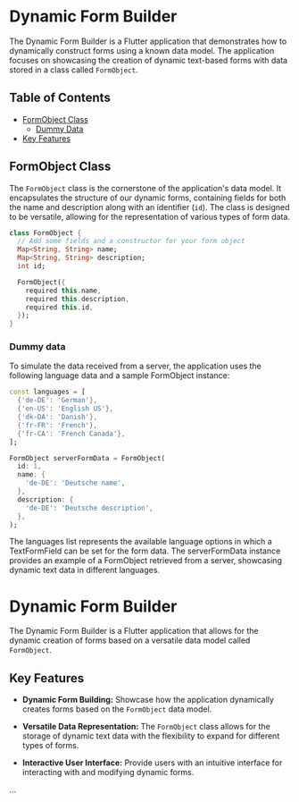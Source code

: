 # Dynamic Form Builder

The Dynamic Form Builder is a Flutter application that demonstrates how to dynamically construct forms using a known data model. The application focuses on showcasing the creation of dynamic text-based forms with data stored in a class called `FormObject`.

## Table of Contents

- [FormObject Class](#formobject-class)
  - [Dummy Data](#dummy-data)
- [Key Features](#key-features)

## FormObject Class

The `FormObject` class is the cornerstone of the application's data model. It encapsulates the structure of our dynamic forms, containing fields for both the name and description along with an identifier (`id`). The class is designed to be versatile, allowing for the representation of various types of form data.

```dart
class FormObject {
  // Add some fields and a constructor for your form object
  Map<String, String> name;
  Map<String, String> description;
  int id;

  FormObject({
    required this.name,
    required this.description,
    required this.id,
  });
}
```
### Dummy data
To simulate the data received from a server, the application uses the following language data and a sample FormObject instance:

```dart
const languages = [
  {'de-DE': 'German'},
  {'en-US': 'English US'},
  {'dk-DA': 'Danish'},
  {'fr-FR': 'French'},
  {'fr-CA': 'French Canada'},
];

FormObject serverFormData = FormObject(
  id: 1,
  name: {
    'de-DE': 'Deutsche name',
  },
  description: {
    'de-DE': 'Deutsche description',
  },
);

```
The languages list represents the available language options in which a TextFormField can be set for the form data. The serverFormData instance provides an example of a FormObject retrieved from a server, showcasing dynamic text data in different languages.

# Dynamic Form Builder

The Dynamic Form Builder is a Flutter application that allows for the dynamic creation of forms based on a versatile data model called `FormObject`.

## Key Features

- **Dynamic Form Building:** Showcase how the application dynamically creates forms based on the `FormObject` data model.

- **Versatile Data Representation:** The `FormObject` class allows for the storage of dynamic text data with the flexibility to expand for different types of forms.

- **Interactive User Interface:** Provide users with an intuitive interface for interacting with and modifying dynamic forms.

...
